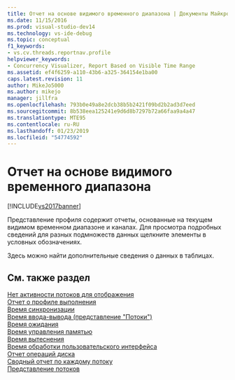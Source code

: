 ```yaml
---
title: Отчет на основе видимого временного диапазона | Документы Майкрософт
ms.date: 11/15/2016
ms.prod: visual-studio-dev14
ms.technology: vs-ide-debug
ms.topic: conceptual
f1_keywords:
- vs.cv.threads.reportnav.profile
helpviewer_keywords:
- Concurrency Visualizer, Report Based on Visible Time Range
ms.assetid: ef4f6259-a110-43b6-a325-364154e1ba00
caps.latest.revision: 11
author: MikeJo5000
ms.author: mikejo
manager: jillfra
ms.openlocfilehash: 793b0e49a8e2dcb38b5b2421f09bd2b2ad3d7eed
ms.sourcegitcommit: 8b538eea125241e9d6d8b7297b72a66faa9a4a47
ms.translationtype: MTE95
ms.contentlocale: ru-RU
ms.lasthandoff: 01/23/2019
ms.locfileid: "54774592"
---
```

# <a name="report-based-on-visible-time-range"></a>Отчет на основе видимого временного диапазона
[!INCLUDE[vs2017banner](../includes/vs2017banner.md)]

Представление профиля содержит отчеты, основанные на текущем видимом временном диапазоне и каналах. Для просмотра подробных сведений для разных подмножеств данных щелкните элементы в условных обозначениях.  
  
 Здесь можно найти дополнительные сведения о данных в таблицах.  
  
## <a name="see-also"></a>См. также раздел  
 [Нет активности потоков для отображения](../profiling/no-thread-activity-to-show-threads-view.md)   
 [Отчет о профиле выполнения](../profiling/execution-profile-report.md)   
 [Время синхронизации](../profiling/synchronization-time.md)   
 [Время ввода-вывода (представление "Потоки")](../profiling/i-o-time-threads-view.md)   
 [Время ожидания](../profiling/sleep-time.md)   
 [Время управления памятью](../profiling/memory-management-time.md)   
 [Время вытеснения](../profiling/preemption-time.md)   
 [Время обработки пользовательского интерфейса](../profiling/ui-processing-time.md)   
 [Отчет операций диска](../profiling/disk-operations-report-threads-view.md)   
 [Сводный отчет по каждому потоку](../profiling/per-thread-summary-report.md)   
 [Представление потоков](../profiling/threads-view-parallel-performance.md)
